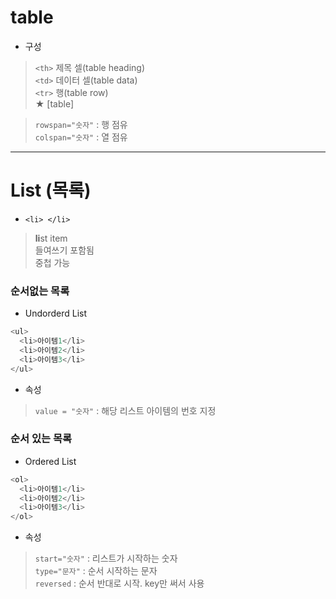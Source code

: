 # table    
- 구성  
> `<th>` 제목 셀(table heading)   
> `<td>` 데이터 셀(table data)   
> `<tr>` 행(table row)   
★ [table]  

> `rowspan="숫자"` : 행 점유  
> `colspan="숫자"` : 열 점유  

- - - 

# List (목록)  
- `<li> </li>`  
> <strong>li</strong>st item  
> 들여쓰기 포함됨  
> 중첩 가능  

### 순서없는 목록  
- Undorderd List  
```python
<ul>
  <li>아이템1</li>
  <li>아이템2</li>
  <li>아이템3</li>
</ul>
```  
- 속성  
> `value = "숫자"` : 해당 리스트 아이템의 번호 지정 

### 순서 있는 목록  
- Ordered List  
```python
<ol>
  <li>아이템1</li>
  <li>아이템2</li>
  <li>아이템3</li>
</ol>
```  

- 속성  
> `start="숫자"` : 리스트가 시작하는 숫자  
> `type="문자"` : 순서 시작하는 문자  
> `reversed` : 순서 반대로 시작. key만 써서 사용 
